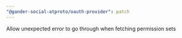 ```yaml
---
"@gander-social-atproto/oauth-provider": patch
---
```


Allow unexpected error to go through when fetching permission sets
